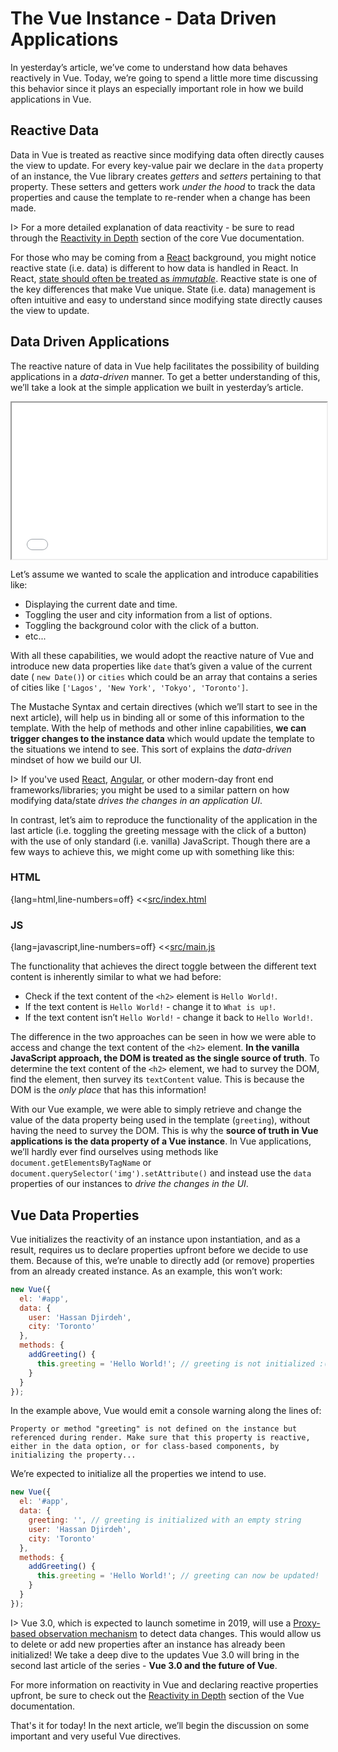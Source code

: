 # The Vue Instance - Data Driven Applications

In yesterday’s article, we’ve come to understand how data behaves reactively in Vue. Today, we’re going to spend a little more time discussing this behavior since it plays an especially important role in how we build applications in Vue.

## Reactive Data

Data in Vue is treated as reactive since modifying data often directly causes the view to update. For every key-value pair we declare in the `data` property of an instance, the Vue library creates _getters_ and _setters_ pertaining to that property. These setters and getters work _under the hood_ to track the data properties and cause the template to re-render when a change has been made.

I> For a more detailed explanation of data reactivity - be sure to read through the [Reactivity in Depth](https://vuejs.org/v2/guide/reactivity.html) section of the core Vue documentation.

For those who may be coming from a [React](https://reactjs.org/) background, you might notice reactive state (i.e. data) is different to how data is handled in React. In React, [state should often be treated as _immutable_](https://reactjs.org/docs/react-component.html#state). Reactive state is one of the key differences that make Vue unique. State (i.e. data) management is often intuitive and easy to understand since modifying state directly causes the view to update.

## Data Driven Applications

The reactive nature of data in Vue help facilitates the possibility of building applications in a _data-driven_ manner. To get a better understanding of this, we’ll take a look at the simple application we built in yesterday’s article.

<iframe src='../day-02/src/simple-data-change-example/index.html'
        height="250"
        scrolling="no"
        style='display: block; margin: 0 auto; width: 100%'>
</iframe>

Let’s assume we wanted to scale the application and introduce capabilities like:

- Displaying the current date and time.
- Toggling the user and city information from a list of options.
- Toggling the background color with the click of a button.
- etc...

With all these capabilities, we would adopt the reactive nature of Vue and introduce new data properties like `date` that’s given a value of the current date ( `new Date()`)  or `cities` which could be an array that contains a series of cities like `['Lagos', 'New York', 'Tokyo', 'Toronto']`.

The Mustache Syntax and certain directives (which we’ll start to see in the next article), will help us in binding all or some of this information to the template. With the help of methods and other inline capabilities, __we can trigger changes to the instance data__ which would update the template to the situations we intend to see. This sort of explains the _data-driven_ mindset of how we build our UI.

I> If you've used [React](https://reactjs.org), [Angular](https://angular.io/), or other modern-day front end frameworks/libraries; you might be used to a similar pattern on how modifying data/state _drives the changes in an application UI_.

In contrast, let’s aim to reproduce the functionality of the application in the last article (i.e. toggling the greeting message with the click of a button) with the use of only standard (i.e. vanilla) JavaScript. Though there are a few ways to achieve this, we might come up with something like this:

### HTML

{lang=html,line-numbers=off}
<<[src/index.html](./src/index.html)

### JS

{lang=javascript,line-numbers=off}
<<[src/main.js](./src/main.js)

The functionality that achieves the direct toggle between the different text content is inherently similar to what we had before:

- Check if the text content of the `<h2>` element is `Hello World!`.
- If the text content is `Hello World!` - change it to `What is up!`.
- If the text content isn’t `Hello World!` - change it back to `Hello World!`.

The difference in the two approaches can be seen in how we were able to access and change the text content of the `<h2>` element. __In the vanilla JavaScript approach, the DOM is treated as the single source of truth__. To determine the text content of the `<h2>` element, we had to survey the DOM, find the element, then survey its `textContent` value. This is because the DOM is the _only place_ that has this information!

With our Vue example, we were able to simply retrieve and change the value of the data property being used in the template (`greeting`), without having the need to survey the DOM. This is why the __source of truth in Vue applications is the data property of a Vue instance__. In Vue applications, we’ll hardly ever find ourselves using methods like `document.getElementsByTagName` or `document.querySelector('img').setAttribute()` and instead use the `data` properties of our instances to _drive the changes in the UI_.

## Vue Data Properties

Vue initializes the reactivity of an instance upon instantiation, and as a result, requires us to declare properties upfront before we decide to use them. Because of this, we’re unable to directly add (or remove) properties from an already created instance. As an example, this won’t work:

```javascript
new Vue({
  el: '#app',
  data: {
    user: 'Hassan Djirdeh',
    city: 'Toronto'
  },
  methods: {
    addGreeting() {
      this.greeting = 'Hello World!'; // greeting is not initialized :(
    }
  }
});
```

In the example above, Vue would emit a console warning along the lines of:

```shell
Property or method "greeting" is not defined on the instance but referenced during render. Make sure that this property is reactive, either in the data option, or for class-based components, by initializing the property...
```

We’re expected to initialize all the properties we intend to use.

```javascript
new Vue({
  el: '#app',
  data: {
    greeting: '', // greeting is initialized with an empty string
    user: 'Hassan Djirdeh',
    city: 'Toronto'
  },
  methods: {
    addGreeting() {
      this.greeting = 'Hello World!'; // greeting can now be updated!
    }
  }
});
```

I> Vue 3.0, which is expected to launch sometime in 2019, will use a [Proxy-based observation mechanism](https://developer.mozilla.org/en-US/docs/Web/JavaScript/Reference/Global_Objects/Proxy) to detect data changes. This would allow us to delete or add new properties after an instance has already been initialized! We take a deep dive to the updates Vue 3.0 will bring in the second last article of the series - __Vue 3.0 and the future of Vue__.

For more information on reactivity in Vue and declaring reactive properties upfront, be sure to check out the [Reactivity in Depth](https://vuejs.org/v2/guide/reactivity.html) section of the Vue documentation.

That's it for today! In the next article, we’ll begin the discussion on some important and very useful Vue directives.
